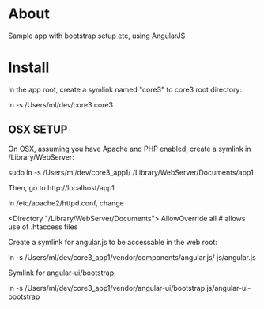 # About

Sample app with bootstrap setup etc,
using AngularJS





# Install

In the app root, create a symlink named "core3" to core3 root directory:

  ln -s /Users/ml/dev/core3 core3





## OSX SETUP

On OSX, assuming you have Apache and PHP enabled, create a symlink in /Library/WebServer:

  sudo ln -s /Users/ml/dev/core3_app1/ /Library/WebServer/Documents/app1

Then, go to http://localhost/app1

In /etc/apache2/httpd.conf,
change

  <Directory "/Library/WebServer/Documents">
    AllowOverride all             # allows use of .htaccess files
  </Directory>


Create a symlink for angular.js to be accessable in the web root:

  ln -s /Users/ml/dev/core3_app1/vendor/components/angular.js/ js/angular.js

Symlink for angular-ui/bootstrap:

  ln -s /Users/ml/dev/core3_app1/vendor/angular-ui/bootstrap js/angular-ui-bootstrap
